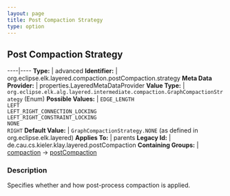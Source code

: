 ```yaml
---
layout: page
title: Post Compaction Strategy
type: option
---
```

## Post Compaction Strategy

----|----
**Type:** | advanced
**Identifier:** | org.eclipse.elk.layered.compaction.postCompaction.strategy
**Meta Data Provider:** | properties.LayeredMetaDataProvider
**Value Type:** | `org.eclipse.elk.alg.layered.intermediate.compaction.GraphCompactionStrategy` (Enum)
**Possible Values:** | `EDGE_LENGTH`<br>`LEFT`<br>`LEFT_RIGHT_CONNECTION_LOCKING`<br>`LEFT_RIGHT_CONSTRAINT_LOCKING`<br>`NONE`<br>`RIGHT`
**Default Value:** | `GraphCompactionStrategy.NONE` (as defined in org.eclipse.elk.layered)
**Applies To:** | parents
**Legacy Id:** | de.cau.cs.kieler.klay.layered.postCompaction
**Containing Groups:** | [compaction](org-eclipse-elk-layered-compaction) -> [postCompaction](org-eclipse-elk-layered-compaction-postCompaction)

### Description

Specifies whether and how post-process compaction is applied.
